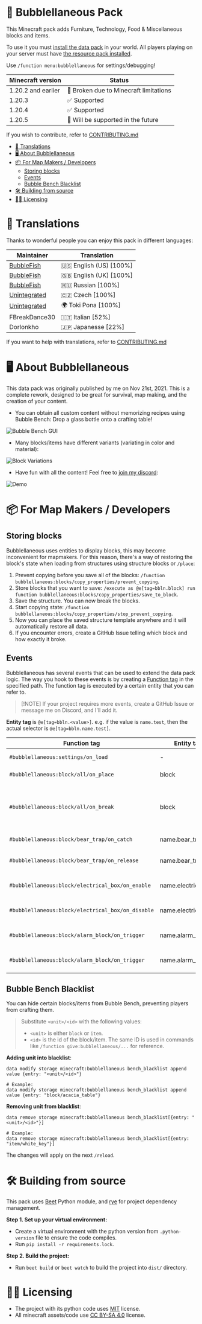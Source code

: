 # 🫧 Bubblellaneous Pack

This Minecraft pack adds Furniture, Technology, Food & Miscellaneous blocks and items.

To use it you must [install the data pack](https://minecraft.wiki/w/Data_pack#Usage) in your world. All players playing on your server must have [the resource pack installed](https://minecraft.wiki/w/Resource_pack#Java_Edition).

Use `/function menu:bubblellaneous` for settings/debugging!

| Minecraft version  | Status                                 |
| ------             | -----                                  |
| 1.20.2 and earlier | 🚫 Broken due to Minecraft limitations |
| 1.20.3             | ✅ Supported                           |
| 1.20.4             | ✅ Supported                           |
| 1.20.5             | 🎯 Will be supported in the future     |

If you wish to contribute, refer to [CONTRIBUTING.md](./CONTRIBUTING.md)

<!-- vim-markdown-toc GFM -->

* [🔖 Translations](#-translations)
* [🖥️ About Bubblellaneous](#-about-bubblellaneous)
* [📦 For Map Makers / Developers](#-for-map-makers--developers)
    * [Storing blocks](#storing-blocks)
    * [Events](#events)
    * [Bubble Bench Blacklist](#bubble-bench-blacklist)
* [🛠️ Building from source](#-building-from-source)
* [🧑‍⚖️ Licensing](#-licensing)

<!-- vim-markdown-toc -->

# 🔖 Translations

Thanks to wonderful people you can enjoy this pack in different languages:

| Maintainer                                         | Translation                |
| -----------------------                            | -----------------          |
| [BubbleFish](https://modrinth.com/user/BubbleFish) | 🇺🇸 English (US) \[100%\] |
| [BubbleFish](https://modrinth.com/user/BubbleFish) | 🇬🇧 English (UK) \[100%\] |
| [BubbleFish](https://modrinth.com/user/BubbleFish) | 🇷🇺 Russian \[100%\]      |
| [Unintegrated](https://linktr.ee/unintegrated)     | 🇨🇿 Czech \[100%\]        |
| [Unintegrated](https://linktr.ee/unintegrated)     | 🌍 Toki Pona \[100%\]      |
| FBreakDance30                                      | 🇮🇹 Italian \[52%\]       |
| Dorlonkho                                          | 🇯🇵 Japanesse \[22%\]     |

If you want to help with translations, refer to [CONTRIBUTING.md](./CONTRIBUTING.md)

# 🖥️ About Bubblellaneous

This data pack was originally published by me on Nov 21st, 2021. This is a complete rework, designed to be great for survival, map making, and the creation of your content.

- You can obtain all custom content without memorizing recipes using Bubble Bench: Drop a glass bottle onto a crafting table!

![Bubble Bench GUI](./docs/bubble_bench.png)

- Many blocks/items have different variants (variating in color and material):

![Block Variations](./docs/block_variations.png)

- Have fun with all the content! Feel free to [join my discord](https://discord.gg/5kugW5Q7wB):

![Demo](./docs/demo.jpg)

# 📦 For Map Makers / Developers

## Storing blocks

Bubblellaneous uses entities to display blocks, this may become inconvenient for mapmakers. For this reason, there's a way of restoring the block's state when loading from structures using structure blocks or `/place`:

1. Prevent copying before you save all of the blocks: `/function bubblellaneous:blocks/copy_properties/prevent_copying`.
1. Store blocks that you want to save: `/execute as @e[tag=bbln.block] run function bubblellaneous:blocks/copy_properties/save_to_block`.
1. Save the structure. You can now break the blocks.
1. Start copying state: `/function bubblellaneous:blocks/copy_properties/stop_prevent_copying`.
1. Now you can place the saved structure template anywhere and it will automatically restore all data.
1. If you encounter errors, create a GitHub Issue telling which block and how exactly it broke.

## Events

Bubblellaneous has several events that can be used to extend the data pack logic. The way you hook to these events is by creating a [Function tag](https://minecraft.wiki/w/Tag#Java_Edition) in the specified path. The function tag is executed by a certain entity that you can refer to.

> \[!NOTE\]
> If your project requires more events, create a GitHub Issue or message me on Discord, and I'll add it.

**Entity tag** is `@e[tag=bbln.<value>]`. e.g. if the value is `name.test`, then the actual selector is `@e[tag=bbln.name.test]`.

| Function tag                                      | Entity tag          | Description                                                            |
| -----------------------------------------         | ------------------- | -----------------------------                                          |
| `#bubblellaneous:settings/on_load`                | -                   | Settings were loaded/changed                                           |
| `#bubblellaneous:block/all/on_place`              | block               | A block was placed                                                     |
| `#bubblellaneous:block/all/on_break`              | block               | A block was broken. Use `/return 1` to prevent the block from breaking |
| `#bubblellaneous:block/bear_trap/on_catch`        | name.bear_trap      | Bear Trap caught a player                                              |
| `#bubblellaneous:block/bear_trap/on_release`      | name.bear_trap      | Bear Trap released the player                                          |
| `#bubblellaneous:block/electrical_box/on_enable`  | name.electrical_box | An electrical box was toggled on                                       |
| `#bubblellaneous:block/electrical_box/on_disable` | name.electrical_box | An electrical box was toggled off                                      |
| `#bubblellaneous:block/alarm_block/on_trigger`    | name.alarm_block    | An alarm block was triggered with redstone                             |
| `#bubblellaneous:block/alarm_block/on_trigger`    | name.alarm_block    | An alarm block was triggered with redstone                             |

## Bubble Bench Blacklist

You can hide certain blocks/items from Bubble Bench, preventing players from crafting them.

> Substitute `<unit>/<id>` with the following values:
>
> - `<unit>` is either `block` or `item`.
> - `<id>` is the id of the block/item. The same ID is used in commands like `/function give:bubblellaneous/...` for reference.

**Adding unit into blacklist**:

```mcfunction
data modify storage minecraft:bubblellaneous bench_blacklist append value {entry: "<unit>/<id>"}

# Example:
data modify storage minecraft:bubblellaneous bench_blacklist append value {entry: "block/acacia_table"}
```

**Removing unit from blacklist**:

```mcfunction
data remove storage minecraft:bubblellaneous bench_blacklist[{entry: "<unit>/<id>"}]

# Example:
data remove storage minecraft:bubblellaneous bench_blacklist[{entry: "item/white_key"}]
```

The changes will apply on the next `/reload`.

# 🛠️ Building from source

This pack uses [Beet](https://github.com/mcbeet/beet) Python module, and [rye](https://github.com/mitsuhiko/rye) for project dependency management.

**Step 1. Set up your virtual environment:**

- Create a virtual environment with the python version from `.python-version` file to ensure the code compiles.
- Run `pip install -r requirements.lock`.

**Step 2. Build the project:**

- Run `beet build` or `beet watch` to build the project into `dist/` directory.

# 🧑‍⚖️ Licensing

- The project with its python code uses [MIT](./LICENSE) license.
- All minecraft assets/code use [CC BY-SA 4.0](./src/LICENSE) license.
